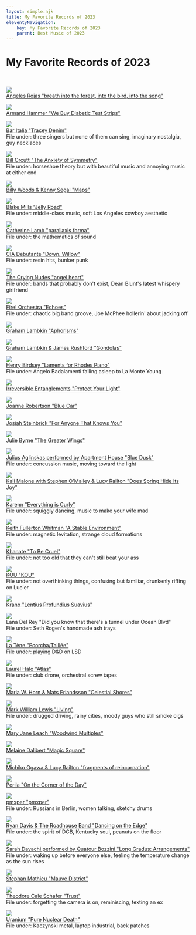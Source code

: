 ```yaml
---
layout: simple.njk
title: My Favorite Records of 2023
eleventyNavigation:
    key: My Favorite Records of 2023
    parent: Best Music of 2023
---
```


# My Favorite Records of 2023

<br>
<div class="album-grid">

<img src="/imgs/best-of-2023/Angeles-Rojas.jpg"/><br />
<a href="https://sawyereditions.bandcamp.com/album/breathe-into-the-forest-into-the-bird-into-the-song">
Ángeles Rojas "breath into the forest, into the bird, into the song"</a><br>

<img src="/imgs/best-of-2023/Armand-Hammer.jpg"/><br />
<a href="https://armandhammer.bandcamp.com/album/we-buy-diabetic-test-strips">Armand Hammer "We Buy Diabetic Test Strips"</a><br>

<img src="/imgs/best-of-2023/Bar-Italia.jpg"/><br />
<a href="https://baritalia.bandcamp.com/album/tracey-denim">Bar Italia "Tracey Denim"</a><br>
File under: three singers but none of them can sing, imaginary nostalgia, guy necklaces

<img src="/imgs/best-of-2023/Bill-Orcutt.jpg"/><br />
<a href="https://fakeestates.bandcamp.com/album/the-anxiety-of-symmetry">Bill Orcutt "The Anxiety of Symmetry"</a><br>
File under: horseshoe theory but with beautiful music and annoying music at either end

<img src="/imgs/best-of-2023/Billy-Kenny.jpg"/><br />
<a href="https://billywoods.bandcamp.com/album/maps">Billy Woods & Kenny Segal "Maps"</a><br>

<img src="/imgs/best-of-2023/Blake-Mills.jpg"/><br />
<a href="https://blakemills.bandcamp.com/album/jelly-road">Blake Mills "Jelly Road"</a><br>
File under: middle-class music, soft Los Angeles cowboy aesthetic

<img src="/imgs/best-of-2023/Catherine-Lamb.jpg"/><br />
<a href="https://anothertimbre.bandcamp.com/album/parallaxis-forma">Catherine Lamb "parallaxis forma"</a><br>
File under: the mathematics of sound

<img src="/imgs/best-of-2023/CIA-Debutante.jpg"/><br />
<a href="https://ciadebutante.bandcamp.com/album/down-willow">CIA Debutante "Down, Willow"</a><br>
File under: resin hits, bunker punk

<img src="/imgs/best-of-2023/Crying-Nudes.jpeg"/><br />
<a href="https://www.youtube.com/watch?v=ot_BPsWdW7w">The Crying Nudes "angel heart"</a><br>
File under: bands that probably don't exist, Dean Blunt's latest whispery girlfriend

<img src="/imgs/best-of-2023/Fire-Orchestra.jpg"/><br />
<a href="https://fireorchestra.bandcamp.com/">Fire! Orchestra "Echoes"</a><br>
File under: chaotic big band groove, Joe McPhee hollerin' about jacking off

<img src="/imgs/best-of-2023/Graham-Lambkin.jpg"/><br />
<a href="https://blankformseditions.bandcamp.com/album/aphorisms">Graham Lambkin "Aphorisms"</a><br>

<img src="/imgs/best-of-2023/Graham-James.jpg"/><br />
<a href="https://erstwhilerecords.bandcamp.com/album/gondolas">Graham Lambkin & James Rushford "Gondolas"</a><br>

<img src="/imgs/best-of-2023/Henry-Birdsey.jpg"/><br />
<a href="https://henrybirdsey.bandcamp.com/album/laments-for-rhodes-piano">Henry Birdsey "Laments for Rhodes Piano"</a><br>
File under: Angelo Badalamenti falling asleep to La Monte Young

<img src="/imgs/best-of-2023/Irreversible-Entanglements.jpeg"
/><br />
<a href="https://open.spotify.com/album/1fBLeeAMPcrByMMDCKCcYB">Irreversible Entanglements "Protect Your Light"</a><br>

<img src="/imgs/best-of-2023/Joanne-Robertson.jpg"/><br />
<a href="https://joannerobertson.bandcamp.com/album/blue-car">Joanne Robertson "Blue Car"</a><br>

<img src="/imgs/best-of-2023/Josiah-Steinbrick.jpg"/><br />
<a href="https://josiahsteinbrick.bandcamp.com/album/for-anyone-that-knows-you">Josiah Steinbrick "For Anyone That Knows You"</a><br>

<img src="/imgs/best-of-2023/Julie-Byrne.jpg"/><br />
<a href="https://juliembyrne.bandcamp.com/album/the-greater-wings">Julie Byrne "The Greater Wings"</a><br>

<img src="/imgs/best-of-2023/Julius-Aglinskas.jpg"/><br />
<a href="https://juliusaglinskas.bandcamp.com/album/blue-dusk">Julius Aglinskas performed by Apartment House "Blue Dusk"</a><br>
File under: concussion music, moving toward the light

<img src="/imgs/best-of-2023/Kali-Malone.jpg"/><br />
<a href="https://kalimalone.bandcamp.com/album/does-spring-hide-its-joy">Kali Malone with Stephen O'Malley & Lucy Railton "Does Spring Hide Its Joy"</a><br>

<img src="/imgs/best-of-2023/Karenn.jpg"/><br />
<a href="https://karenn.bandcamp.com/album/everything-is-curly">Karenn "Everything is Curly"</a><br>
File under: squiggly dancing, music to make your wife mad

<img src="/imgs/best-of-2023/Keith-Whitman.jpg"/><br />
<a href="https://keithfullertonwhitman.bandcamp.com/album/a-stable-environment-going-in-025">Keith Fullerton Whitman "A Stable Environment"</a><br>
File under: magnetic levitation, strange cloud formations

<img src="/imgs/best-of-2023/Khanate.jpg"/><br />
<a href="https://khanate.bandcamp.com/album/to-be-cruel">Khanate "To Be Cruel"</a><br>
File under: not too old that they can't still beat your ass

<img src="/imgs/best-of-2023/KOU.jpg"/><br />
<a href="https://aguirrerecords.bandcamp.com/album/kou">KOU "KOU"</a><br>
File under: not overthinking things, confusing but familiar, drunkenly riffing on Lucier

<img src="/imgs/best-of-2023/Krano.jpg"/><br />
<a href="https://mapledeathrecords.bandcamp.com/album/lentius-profundius-suavius">Krano "Lentius Profundius Suavius"</a><br>

<img src="/imgs/best-of-2023/Lana.jpg"/><br />
<span class="semibold">Lana Del Rey "Did you know that there's a tunnel under Ocean Blvd"</span><br>
File under: Seth Rogen's handmade ash trays

<img src="/imgs/best-of-2023/La-Tene.jpg"/><br />
<a href="https://lateneband.bandcamp.com/album/ecorcha-taill-e">La Tène "Ecorcha​/​Taill​é​e"</a><br>
File under: playing D&D on LSD

<img src="/imgs/best-of-2023/Laurel-Halo.jpg"/><br />
<a href="https://laurelhalo.bandcamp.com/album/atlas">Laurel Halo "Atlas"</a><br>
File under: club drone, orchestral screw tapes

<img src="/imgs/best-of-2023/Maria-Mats.jpg"/><br />
<a href="https://baadm.bandcamp.com/album/celestial-shores">Maria W. Horn & Mats Erlandsson "Celestial Shores"</a><br>

<img src="/imgs/best-of-2023/Mark-Lewis.jpg"/><br />
<a href="https://markwilliamlewis.bandcamp.com/album/living">Mark William Lewis "Living"</a><br>
File under: drugged driving, rainy cities, moody guys who still smoke cigs

<img src="/imgs/best-of-2023/Mary-Jane-Leach.jpg"/><br />
<a href="https://boomkat.com/products/woodwind-multiples">Mary Jane Leach "Woodwind Multiples"</a><br>

<img src="/imgs/best-of-2023/Melaine-Dalibert.jpg"/><br />
<a href="https://flau.bandcamp.com/album/magic-square">Melaine Dalibert "Magic Square"</a><br>

<img src="/imgs/best-of-2023/Michiko-Lucy.jpg"/><br />
<a href="https://anothertimbre.bandcamp.com/album/fragments-of-reincarnation">Michiko Ogawa & Lucy Railton "fragments of reincarnation"</a><br>

<img src="/imgs/best-of-2023/Perila.jpg"/><br />
<a href="https://perilazone.bandcamp.com/album/on-the-corner-of-the-day">Perila "On the Corner of the Day"</a><br>

<img src="/imgs/best-of-2023/Pmxper.jpg"/><br />
<a href="https://perilazone.bandcamp.com/album/pmxper">pmxper "pmxper"</a><br>
File under: Russians in Berlin, women talking, sketchy drums

<img src="/imgs/best-of-2023/Ryan-Davis.jpg"/><br />
<a href="https://sophomorelounge.bandcamp.com/album/ryan-davis-the-roadhouse-band-dancing-on-the-edge">Ryan Davis & The Roadhouse Band "Dancing on the Edge"</a><br>
File under: the spirit of DCB, Kentucky soul, peanuts on the floor

<img src="/imgs/best-of-2023/Sarah-Davachi.jpg"/><br />
<a href="https://sarahdavachi.bandcamp.com/track/long-gradus-strings-part-iv">Sarah Davachi performed by Quatour Bozzini "Long Gradus: Arrangements"</a><br>
File under: waking up before everyone else, feeling the temperature change as the sun rises

<img src="/imgs/best-of-2023/Stephan-Mathieu.jpg"/><br />
<a href="https://schwebung.bandcamp.com/album/mauve-district">Stephan Mathieu "Mauve District"</a><br>

<img src="/imgs/best-of-2023/Theodore-Schafer.jpg"/><br />
<a href="https://theodoreschafer.bandcamp.com/album/trust">Theodore Cale Schafer "Trust"</a><br>
File under: forgetting the camera is on, reminiscing, texting an ex

<img src="/imgs/best-of-2023/Uranium.jpg"/><br />
<a href="https://sentientruin.bandcamp.com/album/pure-nuclear-death">Uranium "Pure Nuclear Death"</a><br>
File under: Kaczynski metal, laptop industrial, back patches
</div>